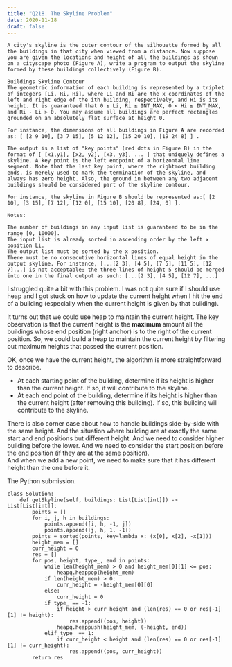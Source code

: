```yaml
---
title: "Q218. The Skyline Problem"
date: 2020-11-18
draft: false
---
```


```
A city's skyline is the outer contour of the silhouette formed by all the buildings in that city when viewed from a distance. Now suppose you are given the locations and height of all the buildings as shown on a cityscape photo (Figure A), write a program to output the skyline formed by these buildings collectively (Figure B).

Buildings Skyline Contour
The geometric information of each building is represented by a triplet of integers [Li, Ri, Hi], where Li and Ri are the x coordinates of the left and right edge of the ith building, respectively, and Hi is its height. It is guaranteed that 0 ≤ Li, Ri ≤ INT_MAX, 0 < Hi ≤ INT_MAX, and Ri - Li > 0. You may assume all buildings are perfect rectangles grounded on an absolutely flat surface at height 0.

For instance, the dimensions of all buildings in Figure A are recorded as: [ [2 9 10], [3 7 15], [5 12 12], [15 20 10], [19 24 8] ] .

The output is a list of "key points" (red dots in Figure B) in the format of [ [x1,y1], [x2, y2], [x3, y3], ... ] that uniquely defines a skyline. A key point is the left endpoint of a horizontal line segment. Note that the last key point, where the rightmost building ends, is merely used to mark the termination of the skyline, and always has zero height. Also, the ground in between any two adjacent buildings should be considered part of the skyline contour.

For instance, the skyline in Figure B should be represented as:[ [2 10], [3 15], [7 12], [12 0], [15 10], [20 8], [24, 0] ].

Notes:

The number of buildings in any input list is guaranteed to be in the range [0, 10000].
The input list is already sorted in ascending order by the left x position Li.
The output list must be sorted by the x position.
There must be no consecutive horizontal lines of equal height in the output skyline. For instance, [...[2 3], [4 5], [7 5], [11 5], [12 7]...] is not acceptable; the three lines of height 5 should be merged into one in the final output as such: [...[2 3], [4 5], [12 7], ...]
``` 

I struggled quite a bit with this problem.
I was not quite sure if I should use heap and I got stuck on how to update the current height when I hit the end of a building (especially when the current height is given by that building).

It turns out that we could use heap to maintain the current height.
The key observation is that the current height is the **maximum** amount all the buildings whose end position (right anchor) is to the right of the current position.
So, we could build a heap to maintain the current height by filtering out maximum heights that passed the current position.

OK, once we have the current height, the algorithm is more straightforward to describe. 

* At each starting point of the building, determine if its height is higher than the current height. If so, it will contribute to the skyline.
* At each end point of the building, determine if its height is higher than the current height (after removing this building). If so, this building will contribute to the skyline.

There is also corner case about how to handle buildings side-by-side with the same height.
And the situation where building are at exactly the same start and end positions but different height.
And we need to consider higher building before the lower. And we need to consider the start position before the end position (if they are at the same position).  
And when we add a new point, we need to make sure that it has different height than the one before it.

The Python submission.

```
class Solution:
    def getSkyline(self, buildings: List[List[int]]) -> List[List[int]]:
        points = []
        for i, j, h in buildings:
            points.append([i, h, -1, j])
            points.append([j, h, 1, -1])
        points = sorted(points, key=lambda x: (x[0], x[2], -x[1]))
        height_mem = []
        curr_height = 0
        res = []
        for pos, height, type_, end in points:
            while len(height_mem) > 0 and height_mem[0][1] <= pos:
                heapq.heappop(height_mem)
            if len(height_mem) > 0:
                curr_height = -height_mem[0][0]
            else:
                curr_height = 0
            if type_ == -1:
                if height > curr_height and (len(res) == 0 or res[-1][1] != height):
                    res.append((pos, height))
                heapq.heappush(height_mem, (-height, end))
            elif type_ == 1:
                if curr_height < height and (len(res) == 0 or res[-1][1] != curr_height):
                    res.append((pos, curr_height))
        return res
```

